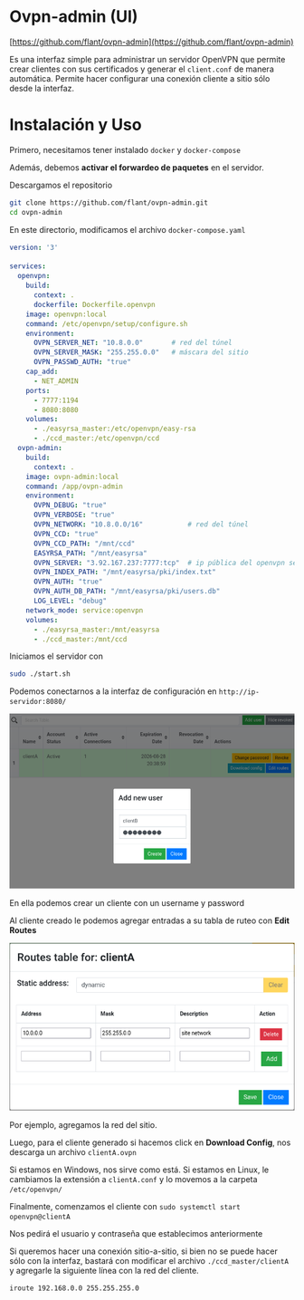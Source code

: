# Ovpn-admin (UI)

[https://github.com/flant/ovpn-admin](https://github.com/flant/ovpn-admin)

Es una interfaz simple para administrar un servidor OpenVPN que permite crear clientes con sus certificados y generar el `client.conf` de manera automática. Permite hacer configurar una conexión cliente a sitio sólo desde la interfaz.

# Instalación y Uso

Primero, necesitamos tener instalado `docker` y `docker-compose` 

Además, debemos **activar el forwardeo de paquetes** en el servidor.

Descargamos el repositorio

```bash
git clone https://github.com/flant/ovpn-admin.git
cd ovpn-admin
```

En este directorio, modificamos el archivo `docker-compose.yaml`

```yaml
version: '3'

services:
  openvpn:
    build:
      context: .
      dockerfile: Dockerfile.openvpn
    image: openvpn:local
    command: /etc/openvpn/setup/configure.sh
    environment:
      OVPN_SERVER_NET: "10.8.0.0"       # red del túnel
      OVPN_SERVER_MASK: "255.255.0.0"   # máscara del sitio
      OVPN_PASSWD_AUTH: "true"
    cap_add:
      - NET_ADMIN
    ports:
      - 7777:1194
      - 8080:8080
    volumes:
      - ./easyrsa_master:/etc/openvpn/easy-rsa
      - ./ccd_master:/etc/openvpn/ccd
  ovpn-admin:
    build:
      context: .
    image: ovpn-admin:local
    command: /app/ovpn-admin
    environment:
      OVPN_DEBUG: "true"
      OVPN_VERBOSE: "true"
      OVPN_NETWORK: "10.8.0.0/16"           # red del túnel
      OVPN_CCD: "true"
      OVPN_CCD_PATH: "/mnt/ccd"
      EASYRSA_PATH: "/mnt/easyrsa"
      OVPN_SERVER: "3.92.167.237:7777:tcp"  # ip pública del openvpn server
      OVPN_INDEX_PATH: "/mnt/easyrsa/pki/index.txt"
      OVPN_AUTH: "true"
      OVPN_AUTH_DB_PATH: "/mnt/easyrsa/pki/users.db"
      LOG_LEVEL: "debug"
    network_mode: service:openvpn
    volumes:
      - ./easyrsa_master:/mnt/easyrsa
      - ./ccd_master:/mnt/ccd

```

Iniciamos el servidor con

```bash
sudo ./start.sh
```

Podemos conectarnos a la interfaz de configuración en `http://ip-servidor:8080/` 

![user](ovpn_admin_img/user.png)

En ella podemos crear un cliente con un username y password

Al cliente creado le podemos agregar entradas a su tabla de ruteo con **Edit Routes**

![route](ovpn_admin_img/route.png)

Por ejemplo, agregamos la red del sitio.

Luego, para el cliente generado si hacemos click en **Download Config**, nos descarga un archivo `clientA.ovpn`

Si estamos en Windows, nos sirve como está. Si estamos en Linux, le cambiamos la extensión a `clientA.conf` y lo movemos a la carpeta `/etc/openvpn/`

Finalmente, comenzamos el cliente con `sudo systemctl start openvpn@clientA`

Nos pedirá el usuario y contraseña que establecimos anteriormente

Si queremos hacer una conexión sitio-a-sitio, si bien no se puede hacer sólo con la interfaz, bastará con modificar el archivo `./ccd_master/clientA` y agregarle la siguiente línea con la red del cliente.

```bash
iroute 192.168.0.0 255.255.255.0
```